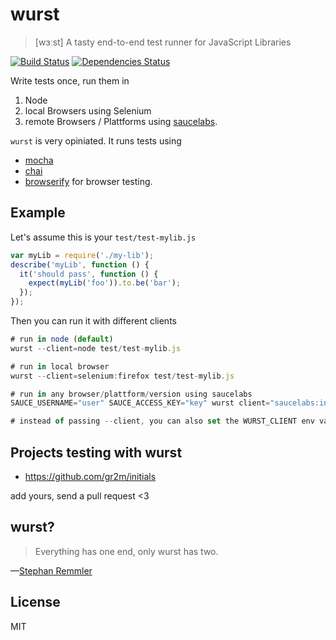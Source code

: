# wurst

> [wɜːst] A tasty end-to-end test runner for JavaScript Libraries

[![Build Status](https://api.travis-ci.org/gr2m/wurst.svg?branch=master)](https://travis-ci.org/gr2m/wurst/)
[![Dependencies Status](https://david-dm.org/gr2m/wurst.svg)](https://david-dm.org/gr2m/wurst)

Write tests once, run them in

1. Node
2. local Browsers using Selenium
3. remote Browsers / Plattforms using [saucelabs](https://saucelabs.com/).

`wurst` is very opiniated. It runs tests using

- [mocha](http://mochajs.org/)
- [chai](http://chaijs.com/)
- [browserify](http://browserify.org/) for browser testing.

## Example

Let's assume this is your `test/test-mylib.js`

```js
var myLib = require('./my-lib');
describe('myLib', function () {
  it('should pass', function () {
    expect(myLib('foo')).to.be('bar');
  });
});
```

Then you can run it with different clients

```js
# run in node (default)
wurst --client=node test/test-mylib.js

# run in local browser
wurst --client=selenium:firefox test/test-mylib.js

# run in any browser/plattform/version using saucelabs
SAUCE_USERNAME="user" SAUCE_ACCESS_KEY="key" wurst client="saucelabs:internet explorer:10:Windows 8" test/test-mylib.js

# instead of passing --client, you can also set the WURST_CLIENT env variable
```

## Projects testing with wurst

- https://github.com/gr2m/initials

add yours, send a pull request <3

## wurst?

> Everything has one end, only wurst has two.

—[Stephan Remmler](https://www.youtube.com/watch?v=a4JSE32fuOc)

## License

MIT
